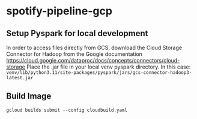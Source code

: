 # spotify-pipeline-gcp

## Setup Pyspark for local development

In order to access files directly from GCS, download the Cloud Storage Connector for Hadoop from the Google documentation https://cloud.google.com/dataproc/docs/concepts/connectors/cloud-storage
Place the .jar file in your local venv pyspark directory. In this case: `venv/lib/python3.11/site-packages/pyspark/jars/gcs-connector-hadoop3-latest.jar`

## Build Image
```
gcloud builds submit --config cloudbuild.yaml
```